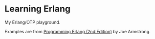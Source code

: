 # Learning Erlang

My Erlang/OTP playground.

Examples are from [Programming Erlang (2nd Edition)][Book] by Joe Armstrong.

[Book]: https://pragprog.com/titles/jaerlang2/programming-erlang-2nd-edition/
